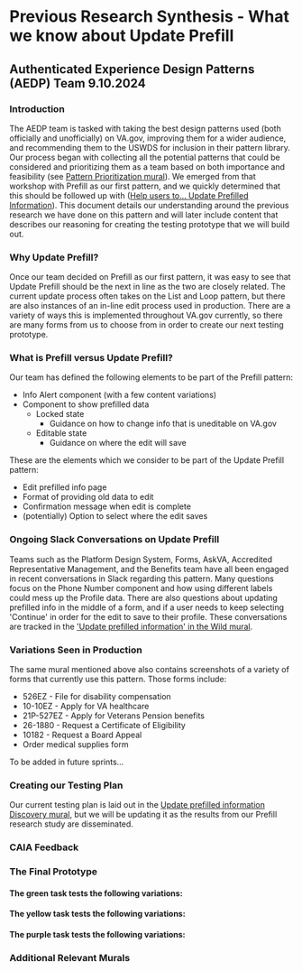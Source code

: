 # Previous Research Synthesis - What we know about Update Prefill
## Authenticated Experience Design Patterns (AEDP) Team 9.10.2024

### Introduction

The AEDP team is tasked with taking the best design patterns used (both officially and unofficially) on VA.gov, improving them for a wider audience, and recommending them to the USWDS for inclusion in their pattern library. Our process began with collecting all the potential patterns that could be considered and prioritizing them as a team based on both importance and feasibility (see [Pattern Prioritization mural](https://app.mural.co/t/departmentofveteransaffairs9999/m/departmentofveteransaffairs9999/1719935240619/2a4978c3cf5c7320fbf5c37f26fa0860d0798589?sender=u4cef3aa06e6e500fdad48741)). We emerged from that workshop with Prefill as our first pattern, and we quickly determined that this should be followed up with ([Help users to… Update Prefilled Information](https://github.com/department-of-veterans-affairs/tmf-auth-exp-design-patterns/issues/22)). This document details our understanding around the previous research we have done on this pattern and will later include content that describes our reasoning for creating the testing prototype that we will build out.

### Why Update Prefill?

Once our team decided on Prefill as our first pattern, it was easy to see that Update Prefill should be the next in line as the two are closely related. The current update process often takes on the List and Loop pattern, but there are also instances of an in-line edit process used in production. There are a variety of ways this is implemented throughout VA.gov currently, so there are many forms from us to choose from in order to create our next testing prototype.

### What is Prefill versus Update Prefill?

Our team has defined the following elements to be part of the Prefill pattern:
- Info Alert component (with a few content variations)
- Component to show prefilled data
  - Locked state
      - Guidance on how to change info that is uneditable on VA.gov 
  - Editable state
      - Guidance on where the edit will save 

These are the elements which we consider to be part of the Update Prefill pattern:
- Edit prefilled info page
- Format of providing old data to edit
- Confirmation message when edit is complete
- (potentially) Option to select where the edit saves

### Ongoing Slack Conversations on Update Prefill
Teams such as the Platform Design System, Forms, AskVA, Accredited Representative Management, and the Benefits team have all been engaged in recent conversations in Slack regarding this pattern. Many questions focus on the Phone Number component and how using different labels could mess up the Profile data. There are also questions about updating prefilled info in the middle of a form, and if a user needs to keep selecting 'Continue' in order for the edit to save to their profile. These conversations are tracked in the ['Update prefilled information' in the Wild mural](https://app.mural.co/t/departmentofveteransaffairs9999/m/departmentofveteransaffairs9999/1722538218743/e8a34db6e16086f9122fd2e0927edf5607bfa273?sender=u4cef3aa06e6e500fdad48741). 

### Variations Seen in Production
The same mural mentioned above also contains screenshots of a variety of forms that currently use this pattern. Those forms include:
- 526EZ - File for disability compensation
- 10-10EZ - Apply for VA healthcare
- 21P-527EZ - Apply for Veterans Pension benefits
- 26-1880 - Request a Certificate of Eligibility
- 10182 - Request a Board Appeal
- Order medical supplies form
  

To be added in future sprints...

### Creating our Testing Plan
Our current testing plan is laid out in the [Update prefilled information Discovery mural](https://app.mural.co/t/departmentofveteransaffairs9999/m/departmentofveteransaffairs9999/1722538963593/ec6a1e4d13493cc9fbb07898a31120cec2bf69c0?sender=u4cef3aa06e6e500fdad48741), but we will be updating it as the results from our Prefill research study are disseminated. 

### CAIA Feedback


### The Final Prototype


#### The green task tests the following variations:


#### The yellow task tests the following variations:


#### The purple task tests the following variations:


### Additional Relevant Murals


